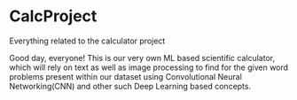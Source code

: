 # CalcProject
Everything related to the calculator project

Good day, everyone! This is our very own ML based scientific calculator, which will rely on text as well as image processing to find for the given word problems present within our dataset using Convolutional Neural Networking(CNN) and other such Deep Learning based concepts.

